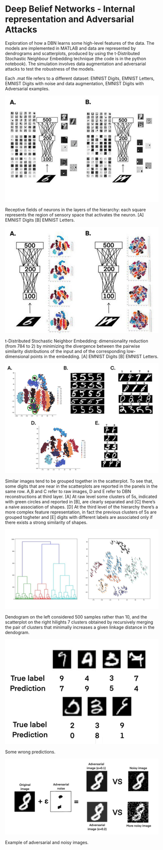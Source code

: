 # Deep Belief Networks - Internal representation and Adversarial Attacks

Exploration of how a DBN learns some high-level features of the data. The models are implemented in MATLAB and data are represented by dendrograms and scatterplots, produced by using the t-Distributed Stochastic Neighbour Embedding technique (the code is in the python notebook). The simulation involves data augmentation and adversarial attacks to test the robustness of the models.

Each .mat file refers to a different dataset: EMNIST Digits, EMNIST Letters, EMNIST Digits with noise and data augmentation, EMNIST Digits with Adversarial examples.

![alt text](https://github.com/silviapoletti/Deep-Belief-Networks-Internal-representation-and-Adversarial-Attacks/blob/main/Images/Receptive_fields.jpg?raw=true)

Receptive fields of neurons in the layers of the hierarchy: each square represents the region of sensory space that activates the neuron. [A] EMNIST Digits [B] EMNIST Letters.

![alt text](https://github.com/silviapoletti/Deep-Belief-Networks-Internal-representation-and-Adversarial-Attacks/blob/main/Images/t-DistributedStochasticNeighborEmbedding.jpg?raw=true)

t-Distributed Stochastic Neighbor Embedding: dimensionality reduction (from 784 to 2) by minimizing the divergence between the pairwise similarity distributions of the input and of the corresponding low-dimensional points in the embedding. [A] EMNIST Digits [B] EMNIST Letters.

![alt text](https://github.com/silviapoletti/Deep-Belief-Networks-Internal-representation-and-Adversarial-Attacks/blob/main/Images/image_similarity.jpg?raw=true)

Similar images tend to be grouped together in the scatterplot. To see that, some digits that are near in the scatterplots are reported in the panels in the same row. A,B and C refer to raw images, D and E refer to DBN reconstructions at third layer. [A] At raw level some clusters of 5s, indicated with green circles and reported in [B], are clearly separated and [C] there’s a naive association of shapes. [D] At the third level of the hierarchy there’s a more complex feature representation, in fact the previous clusters of 5s are grouped togheter and [E] digits with different labels are associated only if there exists a strong similarity of shapes.

![alt text](https://github.com/silviapoletti/Deep-Belief-Networks-Internal-representation-and-Adversarial-Attacks/blob/main/Images/tree.jpg?raw=true)

Dendogram on the left considered 500 samples rather than 10, and the scatterplot on the right hilights 7 clusters obtained by recursively merging the pair of clusters that minimally increases a given linkage distance in the dendogram.

![alt text](https://github.com/silviapoletti/Deep-Belief-Networks-Internal-representation-and-Adversarial-Attacks/blob/main/Images/wrong_predictions.jpg?raw=true)

Some wrong predictions.

![alt text](https://github.com/silviapoletti/Deep-Belief-Networks-Internal-representation-and-Adversarial-Attacks/blob/main/Images/adversarial.jpg?raw=true)

Example of adversarial and noisy images.

